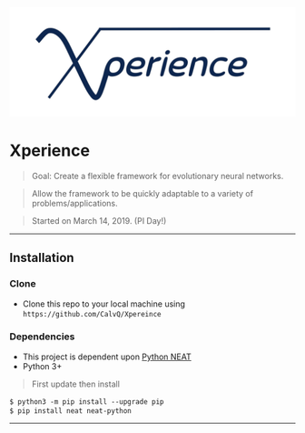 ![Xperience](/resources/Xperience.png)
# Xperience
 > Goal: Create a flexible framework for evolutionary neural networks.
 
 > Allow the framework to be quickly adaptable to a variety of problems/applications.
 
 > Started on March 14, 2019. (PI Day!)

---

## Installation
### Clone

- Clone this repo to your local machine using `https://github.com/CalvQ/Xpereince`

### Dependencies

- This project is dependent upon [Python NEAT](https://neat-python.readthedocs.io/en/latest/)
- Python 3+

 > First update then install

```shell
$ python3 -m pip install --upgrade pip
$ pip install neat neat-python
```
---
